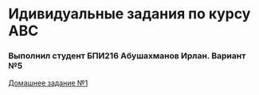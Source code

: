 # Идивидуальные задания по курсу АВС
### Выполнил студент БПИ216 Абушахманов Ирлан. Вариант №5

[Домашнее задание №1](https://github.com/1rlan/csaihw/tree/master/homework%20%E2%84%961)

